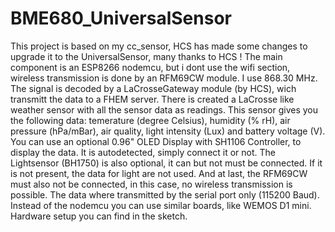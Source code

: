 # BME680_UniversalSensor

This project is based on my cc_sensor, HCS has made some changes to upgrade it to the UniversalSensor, many thanks to HCS !
The main component is an ESP8266 nodemcu, but i dont use the wifi section, wireless transmission is done by an RFM69CW module.
I use 868.30 MHz. The signal is decoded by a LaCrosseGateway module (by HCS), wich transmitt the data to a FHEM server.
There is created a LaCrosse like weather sensor with all the sensor data as readings.
This sensor gives you the following data:
temerature (degree Celsius), humidity (% rH), air pressure (hPa/mBar), air quality, light intensity (Lux) and battery voltage (V).
You can use an optional 0.96" OLED Display with SH1106 Controller, to display the data. It is autodetected, simply connect it or not.
The Lightsensor (BH1750) is also optional, it can but not must be connected. If it is not present, the data for light are not used.
And at last, the RFM69CW must also not be connected, in this case, no wireless transmission is possible. The data where transmitted
by the serial port only (115200 Baud).
Instead of the nodemcu you can use similar boards, like WEMOS D1 mini.
Hardware setup you can find in the sketch.
